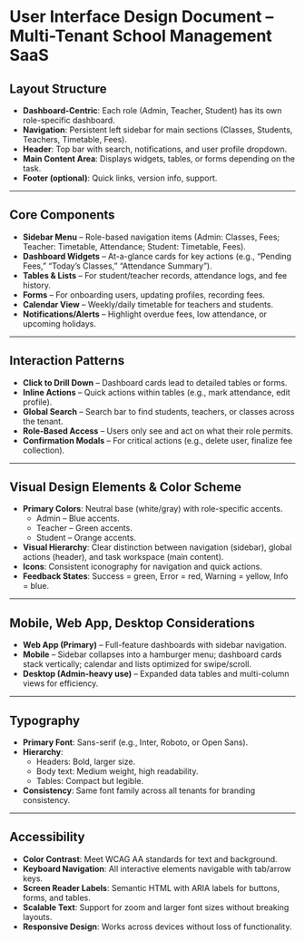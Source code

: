 # User Interface Design Document – Multi-Tenant School Management SaaS

## Layout Structure
- **Dashboard-Centric**: Each role (Admin, Teacher, Student) has its own role-specific dashboard.  
- **Navigation**: Persistent left sidebar for main sections (Classes, Students, Teachers, Timetable, Fees).  
- **Header**: Top bar with search, notifications, and user profile dropdown.  
- **Main Content Area**: Displays widgets, tables, or forms depending on the task.  
- **Footer (optional)**: Quick links, version info, support.

---

## Core Components
- **Sidebar Menu** – Role-based navigation items (Admin: Classes, Fees; Teacher: Timetable, Attendance; Student: Timetable, Fees).  
- **Dashboard Widgets** – At-a-glance cards for key actions (e.g., “Pending Fees,” “Today’s Classes,” “Attendance Summary”).  
- **Tables & Lists** – For student/teacher records, attendance logs, and fee history.  
- **Forms** – For onboarding users, updating profiles, recording fees.  
- **Calendar View** – Weekly/daily timetable for teachers and students.  
- **Notifications/Alerts** – Highlight overdue fees, low attendance, or upcoming holidays.

---

## Interaction Patterns
- **Click to Drill Down** – Dashboard cards lead to detailed tables or forms.  
- **Inline Actions** – Quick actions within tables (e.g., mark attendance, edit profile).  
- **Global Search** – Search bar to find students, teachers, or classes across the tenant.  
- **Role-Based Access** – Users only see and act on what their role permits.  
- **Confirmation Modals** – For critical actions (e.g., delete user, finalize fee collection).  

---

## Visual Design Elements & Color Scheme
- **Primary Colors**: Neutral base (white/gray) with role-specific accents.  
  - Admin – Blue accents.  
  - Teacher – Green accents.  
  - Student – Orange accents.  
- **Visual Hierarchy**: Clear distinction between navigation (sidebar), global actions (header), and task workspace (main content).  
- **Icons**: Consistent iconography for navigation and quick actions.  
- **Feedback States**: Success = green, Error = red, Warning = yellow, Info = blue.  

---

## Mobile, Web App, Desktop Considerations
- **Web App (Primary)** – Full-feature dashboards with sidebar navigation.  
- **Mobile** – Sidebar collapses into a hamburger menu; dashboard cards stack vertically; calendar and lists optimized for swipe/scroll.  
- **Desktop (Admin-heavy use)** – Expanded data tables and multi-column views for efficiency.  

---

## Typography
- **Primary Font**: Sans-serif (e.g., Inter, Roboto, or Open Sans).  
- **Hierarchy**:  
  - Headers: Bold, larger size.  
  - Body text: Medium weight, high readability.  
  - Tables: Compact but legible.  
- **Consistency**: Same font family across all tenants for branding consistency.  

---

## Accessibility
- **Color Contrast**: Meet WCAG AA standards for text and background.  
- **Keyboard Navigation**: All interactive elements navigable with tab/arrow keys.  
- **Screen Reader Labels**: Semantic HTML with ARIA labels for buttons, forms, and tables.  
- **Scalable Text**: Support for zoom and larger font sizes without breaking layouts.  
- **Responsive Design**: Works across devices without loss of functionality.  
